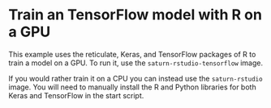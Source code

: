 # Train an TensorFlow model with R on a GPU

This example uses the reticulate, Keras, and TensorFlow packages of R to train a model on a GPU.
To run it, use the `saturn-rstudio-tensorflow` image.

If you would rather train it on a CPU you can instead use the `saturn-rstudio` image. You will need to manually install the R and Python libraries for both Keras and TensorFlow in the start script.